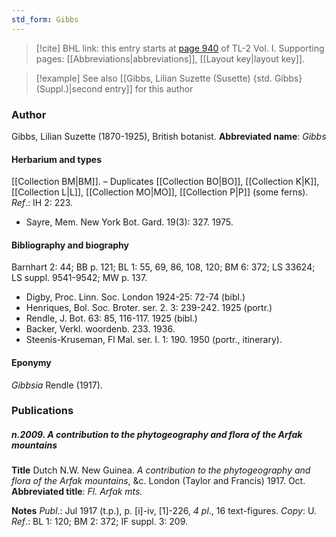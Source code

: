 ```yaml
---
std_form: Gibbs
---
```


> [!cite] BHL link: this entry starts at [page 940](https://www.biodiversitylibrary.org/page/33121071) of TL-2 Vol. I.
> Supporting pages: [[Abbreviations|abbreviations]], [[Layout key|layout key]].

> [!example] See also [[Gibbs, Lilian Suzette (Susette) {std. Gibbs} (Suppl.)|second entry]] for this author

### Author

Gibbs, Lilian Suzette (1870-1925), British botanist. 
**Abbreviated name**: *Gibbs*

#### Herbarium and types

[[Collection BM|BM]]. – Duplicates [[Collection BO|BO]], [[Collection K|K]], [[Collection L|L]], [[Collection MO|MO]], [[Collection P|P]] (some ferns).
*Ref*.: IH 2: 223.
- Sayre, Mem. New York Bot. Gard. 19(3): 327. 1975.

#### Bibliography and biography

Barnhart 2: 44; BB p. 121; BL 1: 55, 69, 86, 108, 120; BM 6: 372; LS 33624; LS suppl. 9541-9542; MW p. 137.
- Digby, Proc. Linn. Soc. London 1924-25: 72-74 (bibl.)
- Henriques, Bol. Soc. Broter. ser. 2. 3: 239-242. 1925 (portr.)
- Rendle, J. Bot. 63: 85, 116-117. 1925 (bibl.)
- Backer, Verkl. woordenb. 233. 1936.
- Steenis-Kruseman, Fl Mal. ser. I. 1: 190. 1950 (portr., itinerary).

#### Eponymy

*Gibbsia* Rendle (1917).

### Publications

##### n.2009. A contribution to the phytogeography and flora of the Arfak mountains

**Title**
Dutch N.W. New Guinea. *A contribution to the phytogeography and flora of the Arfak mountains*, &c. London (Taylor and Francis) 1917. Oct.
**Abbreviated title**: *Fl. Arfak mts.*

**Notes**
*Publ*.: Jul 1917 (t.p.), p. \[i\]-iv, \[1\]-226, *4 pl*., 16 text-figures. *Copy*: U.
*Ref*.: BL 1: 120; BM 2: 372; IF suppl. 3: 209.

